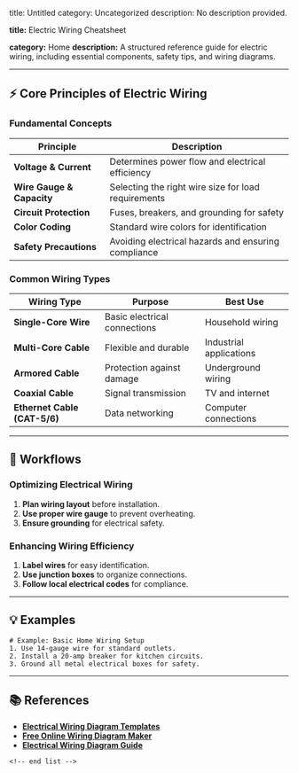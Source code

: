 title: Untitled
category: Uncategorized
description: No description provided.

**title:** Electric Wiring Cheatsheet

**category:** Home
**description:** A structured reference guide for electric wiring, including essential components, safety tips, and wiring diagrams.

---

## ⚡ **Core Principles of Electric Wiring**

### **Fundamental Concepts**

| Principle                       | Description                                         |
| ------------------------------- | --------------------------------------------------- |
| **Voltage & Current**     | Determines power flow and electrical efficiency     |
| **Wire Gauge & Capacity** | Selecting the right wire size for load requirements |
| **Circuit Protection**    | Fuses, breakers, and grounding for safety           |
| **Color Coding**          | Standard wire colors for identification             |
| **Safety Precautions**    | Avoiding electrical hazards and ensuring compliance |

### **Common Wiring Types**

| Wiring Type                        | Purpose                      | Best Use                |
| ---------------------------------- | ---------------------------- | ----------------------- |
| **Single-Core Wire**         | Basic electrical connections | Household wiring        |
| **Multi-Core Cable**         | Flexible and durable         | Industrial applications |
| **Armored Cable**            | Protection against damage    | Underground wiring      |
| **Coaxial Cable**            | Signal transmission          | TV and internet         |
| **Ethernet Cable (CAT-5/6)** | Data networking              | Computer connections    |

---

## 🔄 **Workflows**

### **Optimizing Electrical Wiring**

1. **Plan wiring layout** before installation.
2. **Use proper wire gauge** to prevent overheating.
3. **Ensure grounding** for electrical safety.

### **Enhancing Wiring Efficiency**

1. **Label wires** for easy identification.
2. **Use junction boxes** to organize connections.
3. **Follow local electrical codes** for compliance.

---

## 💡 **Examples**

```plaintext
# Example: Basic Home Wiring Setup
1. Use 14-gauge wire for standard outlets.  
2. Install a 20-amp breaker for kitchen circuits.  
3. Ground all metal electrical boxes for safety.  
```

---

## 📚 **References**

- **[Electrical Wiring Diagram Templates](https://edrawmax.wondershare.com/templates/wiring-diagrams.html)**
- **[Free Online Wiring Diagram Maker](https://www.edraw.ai/feature/online-wiring-diagram-maker.html)**
- **[Electrical Wiring Diagram Guide](https://www.edrawsoft.com/template-electrical-wiring-diagram.html)**

```
<!-- end list -->
```